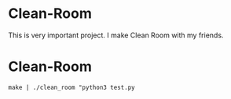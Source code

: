 # Clean-Room
This is very important project.
I make Clean Room with my friends.

# Clean-Room
    make | ./clean_room "python3 test.py
